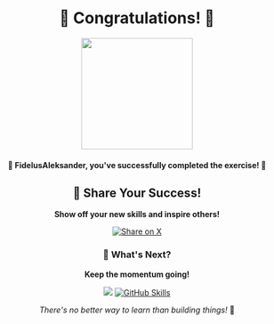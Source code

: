 

<div align="center">

# 🎉 Congratulations! 🎉

<img src="https://octodex.github.com/images/welcometocat.png" height="200px" />

#### 🌟 **FidelusAleksander**, you've successfully completed the exercise! 🌟

## 🚀 Share Your Success!
**Show off your new skills and inspire others!**


<a href="https://twitter.com/intent/tweet?text=I%20just%20completed%20a%20%23GitHubSkills%20exercise!%20%F0%9F%8E%89%0A%0Ahttps%3A%2F%2Fgithub.com%2FFidelusAleksander%2Fgithub-playground%0A%0A%23GitHubSkills%20%23OpenSource%20%23GitHub%0A" target="_blank" rel="noopener noreferrer">
  <img src="https://img.shields.io/badge/Share%20on%20X-1da1f2?style=for-the-badge&logo=x&logoColor=white" alt="Share on X" />
</a>


### 🎯 What's Next?
**Keep the momentum going!**

[![](https://img.shields.io/badge/Return%20to%20Exercise-%E2%86%92-1f883d?style=for-the-badge&logo=github&labelColor=197935)](https://github.com/FidelusAleksander/github-playground/issues/76)
[![GitHub Skills](https://img.shields.io/badge/Explore%20GitHub%20Skills-000000?style=for-the-badge&logo=github&logoColor=white)](https://skills.github.com)

*There's no better way to learn than building things!* 🚀

</div>

